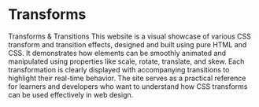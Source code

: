 # Transforms
Transforms & Transitions 
This website is a visual showcase of various CSS transform and transition effects, designed and built using pure HTML and CSS. It demonstrates how elements can be smoothly animated and manipulated using properties like scale, rotate, translate, and skew. Each transformation is clearly displayed with accompanying transitions to highlight their real-time behavior. The site serves as a practical reference for learners and developers who want to understand how CSS transforms can be used effectively in web design.
